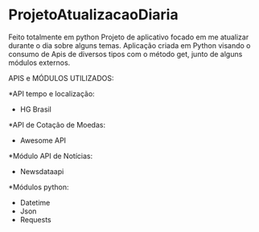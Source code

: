 # ProjetoAtualizacaoDiaria
Feito totalmente em python
Projeto de aplicativo focado em me atualizar durante o dia sobre alguns temas.
Aplicação criada em Python visando o consumo de Apis de diversos tipos com o método get, junto de alguns módulos externos.

APIS e MÓDULOS UTILIZADOS:

*API tempo e localização: 
- HG Brasil

*API de Cotação de Moedas:
- Awesome API 

*Módulo API de Notícias:
- Newsdataapi

*Módulos python:
- Datetime
- Json
- Requests


